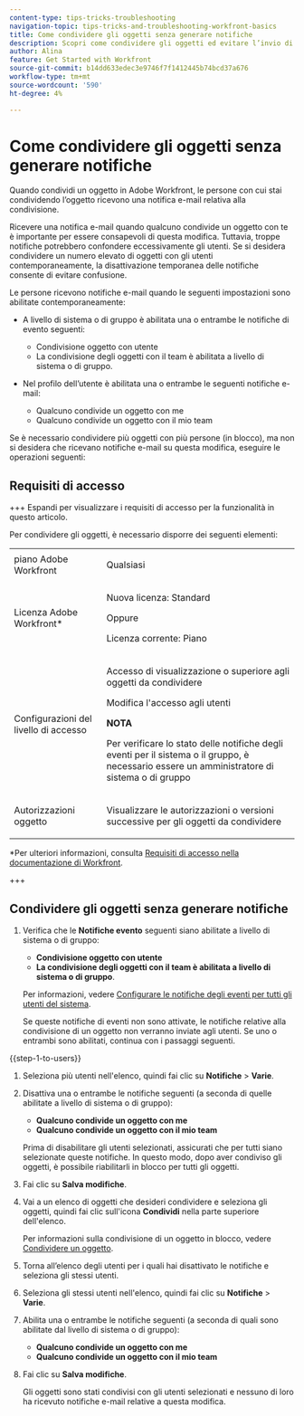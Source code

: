 ```yaml
---
content-type: tips-tricks-troubleshooting
navigation-topic: tips-tricks-and-troubleshooting-workfront-basics
title: Come condividere gli oggetti senza generare notifiche
description: Scopri come condividere gli oggetti ed evitare l’invio di notifiche relative a questa modifica. Questa funzione è particolarmente utile quando si condividono oggetti in blocco.
author: Alina
feature: Get Started with Workfront
source-git-commit: b14dd633edec3e9746f7f1412445b74bcd37a676
workflow-type: tm+mt
source-wordcount: '590'
ht-degree: 4%

---
```



# Come condividere gli oggetti senza generare notifiche

<!--Audited: 12/2024-->

Quando condividi un oggetto in Adobe Workfront, le persone con cui stai condividendo l’oggetto ricevono una notifica e-mail relativa alla condivisione.

Ricevere una notifica e-mail quando qualcuno condivide un oggetto con te è importante per essere consapevoli di questa modifica. Tuttavia, troppe notifiche potrebbero confondere eccessivamente gli utenti. Se si desidera condividere un numero elevato di oggetti con gli utenti contemporaneamente, la disattivazione temporanea delle notifiche consente di evitare confusione.

Le persone ricevono notifiche e-mail quando le seguenti impostazioni sono abilitate contemporaneamente:

* A livello di sistema o di gruppo è abilitata una o entrambe le notifiche di evento seguenti:

   * Condivisione oggetto con utente
   * La condivisione degli oggetti con il team è abilitata a livello di sistema o di gruppo.
* Nel profilo dell’utente è abilitata una o entrambe le seguenti notifiche e-mail:

   * Qualcuno condivide un oggetto con me
   * Qualcuno condivide un oggetto con il mio team

Se è necessario condividere più oggetti con più persone (in blocco), ma non si desidera che ricevano notifiche e-mail su questa modifica, eseguire le operazioni seguenti:

## Requisiti di accesso

+++ Espandi per visualizzare i requisiti di accesso per la funzionalità in questo articolo.

Per condividere gli oggetti, è necessario disporre dei seguenti elementi:

<table style="table-layout:auto"> 
 <col> 
 <col> 
 <tbody> 
  <tr> 
   <td role="rowheader">piano Adobe Workfront</td> 
   <td> <p>Qualsiasi </p> </td> 
  </tr> 
  <tr> 
   <td role="rowheader">Licenza Adobe Workfront*</td> 
   <td> <p>Nuova licenza: Standard</p> 
   Oppure
   <p>Licenza corrente: Piano</p>
   </td> 
  </tr> 
  <tr> 
   <td role="rowheader">Configurazioni del livello di accesso</td> 
   <td> <p>Accesso di visualizzazione o superiore agli oggetti da condividere</p>
   <p>Modifica l'accesso agli utenti</p>
   <p><b>NOTA</b></p>
   <p> Per verificare lo stato delle notifiche degli eventi per il sistema o il gruppo, è necessario essere un amministratore di sistema o di gruppo</p>
    </td> 
  </tr> 
  <tr> 
   <td role="rowheader">Autorizzazioni oggetto</td> 
   <td> <p>Visualizzare le autorizzazioni o versioni successive per gli oggetti da condividere</p></td> 
  </tr> 
 </tbody> 
</table>

*Per ulteriori informazioni, consulta [Requisiti di accesso nella documentazione di Workfront](/help/quicksilver/administration-and-setup/add-users/access-levels-and-object-permissions/access-level-requirements-in-documentation.md).

+++

## Condividere gli oggetti senza generare notifiche

1. Verifica che le **Notifiche evento** seguenti siano abilitate a livello di sistema o di gruppo:

   * **Condivisione oggetto con utente**
   * **La condivisione degli oggetti con il team è abilitata a livello di sistema o di gruppo**.

   Per informazioni, vedere [Configurare le notifiche degli eventi per tutti gli utenti del sistema](/help/quicksilver/administration-and-setup/manage-workfront/emails/configure-event-notifications-for-everyone-in-the-system.md).

   Se queste notifiche di eventi non sono attivate, le notifiche relative alla condivisione di un oggetto non verranno inviate agli utenti. Se uno o entrambi sono abilitati, continua con i passaggi seguenti.

{{step-1-to-users}}

1. Seleziona più utenti nell&#39;elenco, quindi fai clic su **Notifiche** > **Varie**.
1. Disattiva una o entrambe le notifiche seguenti (a seconda di quelle abilitate a livello di sistema o di gruppo):

   * **Qualcuno condivide un oggetto con me**
   * **Qualcuno condivide un oggetto con il mio team**

   Prima di disabilitare gli utenti selezionati, assicurati che per tutti siano selezionate queste notifiche. In questo modo, dopo aver condiviso gli oggetti, è possibile riabilitarli in blocco per tutti gli oggetti.

1. Fai clic su **Salva modifiche**.
1. Vai a un elenco di oggetti che desideri condividere e seleziona gli oggetti, quindi fai clic sull&#39;icona **Condividi** nella parte superiore dell&#39;elenco.

   Per informazioni sulla condivisione di un oggetto in blocco, vedere [Condividere un oggetto](/help/quicksilver/workfront-basics/grant-and-request-access-to-objects/share-an-object.md).

1. Torna all’elenco degli utenti per i quali hai disattivato le notifiche e seleziona gli stessi utenti.
1. Seleziona gli stessi utenti nell&#39;elenco, quindi fai clic su **Notifiche** > **Varie**.
1. Abilita una o entrambe le notifiche seguenti (a seconda di quali sono abilitate dal livello di sistema o di gruppo):

   * **Qualcuno condivide un oggetto con me**
   * **Qualcuno condivide un oggetto con il mio team**

1. Fai clic su **Salva modifiche**.

   Gli oggetti sono stati condivisi con gli utenti selezionati e nessuno di loro ha ricevuto notifiche e-mail relative a questa modifica.






